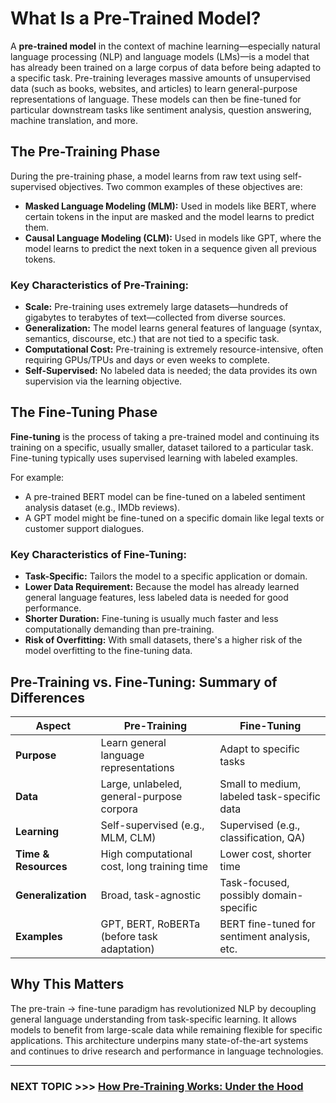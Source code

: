 # What Is a Pre-Trained Model?

A **pre-trained model** in the context of machine learning—especially natural language processing (NLP) and language models (LMs)—is a model that has already been trained on a large corpus of data before being adapted to a specific task. Pre-training leverages massive amounts of unsupervised data (such as books, websites, and articles) to learn general-purpose representations of language. These models can then be fine-tuned for particular downstream tasks like sentiment analysis, question answering, machine translation, and more.

## The Pre-Training Phase

During the pre-training phase, a model learns from raw text using self-supervised objectives. Two common examples of these objectives are:

- **Masked Language Modeling (MLM):** Used in models like BERT, where certain tokens in the input are masked and the model learns to predict them.
- **Causal Language Modeling (CLM):** Used in models like GPT, where the model learns to predict the next token in a sequence given all previous tokens.

### Key Characteristics of Pre-Training:

- **Scale:** Pre-training uses extremely large datasets—hundreds of gigabytes to terabytes of text—collected from diverse sources.
- **Generalization:** The model learns general features of language (syntax, semantics, discourse, etc.) that are not tied to a specific task.
- **Computational Cost:** Pre-training is extremely resource-intensive, often requiring GPUs/TPUs and days or even weeks to complete.
- **Self-Supervised:** No labeled data is needed; the data provides its own supervision via the learning objective.

## The Fine-Tuning Phase

**Fine-tuning** is the process of taking a pre-trained model and continuing its training on a specific, usually smaller, dataset tailored to a particular task. Fine-tuning typically uses supervised learning with labeled examples.

For example:
- A pre-trained BERT model can be fine-tuned on a labeled sentiment analysis dataset (e.g., IMDb reviews).
- A GPT model might be fine-tuned on a specific domain like legal texts or customer support dialogues.

### Key Characteristics of Fine-Tuning:

- **Task-Specific:** Tailors the model to a specific application or domain.
- **Lower Data Requirement:** Because the model has already learned general language features, less labeled data is needed for good performance.
- **Shorter Duration:** Fine-tuning is usually much faster and less computationally demanding than pre-training.
- **Risk of Overfitting:** With small datasets, there's a higher risk of the model overfitting to the fine-tuning data.

## Pre-Training vs. Fine-Tuning: Summary of Differences

| Aspect              | Pre-Training                                    | Fine-Tuning                                  |
|---------------------|--------------------------------------------------|----------------------------------------------|
| **Purpose**         | Learn general language representations          | Adapt to specific tasks                      |
| **Data**            | Large, unlabeled, general-purpose corpora       | Small to medium, labeled task-specific data  |
| **Learning**        | Self-supervised (e.g., MLM, CLM)                | Supervised (e.g., classification, QA)        |
| **Time & Resources**| High computational cost, long training time     | Lower cost, shorter time                     |
| **Generalization**  | Broad, task-agnostic                            | Task-focused, possibly domain-specific       |
| **Examples**        | GPT, BERT, RoBERTa (before task adaptation)     | BERT fine-tuned for sentiment analysis, etc. |

## Why This Matters

The pre-train → fine-tune paradigm has revolutionized NLP by decoupling general language understanding from task-specific learning. It allows models to benefit from large-scale data while remaining flexible for specific applications. This architecture underpins many state-of-the-art systems and continues to drive research and performance in language technologies.

---
### NEXT TOPIC >>> [How Pre-Training Works: Under the Hood](how-pre-training-works.md)

